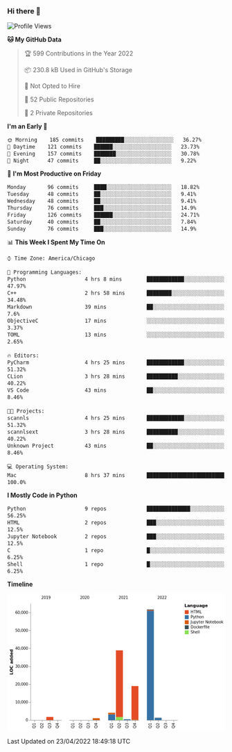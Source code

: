 ### Hi there 👋

<!--
**cauliyang/cauliyang** is a ✨ _special_ ✨ repository because its `README.md` (this file) appears on your GitHub profile.

Here are some ideas to get you started:

- 🔭 I’m currently working on ...
- 🌱 I’m currently learning ...
- 👯 I’m looking to collaborate on ...
- 🤔 I’m looking for help with ...
- 💬 Ask me about ...
- 📫 How to reach me: ...
- 😄 Pronouns: ...
- ⚡ Fun fact: ...
-->

<!--START_SECTION:waka-->
![Profile Views](http://img.shields.io/badge/Profile%20Views-0-blue)

**🐱 My GitHub Data** 

> 🏆 599 Contributions in the Year 2022
 > 
> 📦 230.8 kB Used in GitHub's Storage 
 > 
> 🚫 Not Opted to Hire
 > 
> 📜 52 Public Repositories 
 > 
> 🔑 2 Private Repositories  
 > 
**I'm an Early 🐤** 

```text
🌞 Morning    185 commits    █████████░░░░░░░░░░░░░░░░   36.27% 
🌆 Daytime    121 commits    ██████░░░░░░░░░░░░░░░░░░░   23.73% 
🌃 Evening    157 commits    ███████░░░░░░░░░░░░░░░░░░   30.78% 
🌙 Night      47 commits     ██░░░░░░░░░░░░░░░░░░░░░░░   9.22%

```
📅 **I'm Most Productive on Friday** 

```text
Monday       96 commits     ████░░░░░░░░░░░░░░░░░░░░░   18.82% 
Tuesday      48 commits     ██░░░░░░░░░░░░░░░░░░░░░░░   9.41% 
Wednesday    48 commits     ██░░░░░░░░░░░░░░░░░░░░░░░   9.41% 
Thursday     76 commits     ███░░░░░░░░░░░░░░░░░░░░░░   14.9% 
Friday       126 commits    ██████░░░░░░░░░░░░░░░░░░░   24.71% 
Saturday     40 commits     ██░░░░░░░░░░░░░░░░░░░░░░░   7.84% 
Sunday       76 commits     ███░░░░░░░░░░░░░░░░░░░░░░   14.9%

```


📊 **This Week I Spent My Time On** 

```text
⌚︎ Time Zone: America/Chicago

💬 Programming Languages: 
Python                   4 hrs 8 mins        ████████████░░░░░░░░░░░░░   47.97% 
C++                      2 hrs 58 mins       ████████░░░░░░░░░░░░░░░░░   34.48% 
Markdown                 39 mins             ██░░░░░░░░░░░░░░░░░░░░░░░   7.6% 
ObjectiveC               17 mins             ░░░░░░░░░░░░░░░░░░░░░░░░░   3.37% 
TOML                     13 mins             ░░░░░░░░░░░░░░░░░░░░░░░░░   2.65%

🔥 Editors: 
PyCharm                  4 hrs 25 mins       ████████████░░░░░░░░░░░░░   51.32% 
CLion                    3 hrs 28 mins       ██████████░░░░░░░░░░░░░░░   40.22% 
VS Code                  43 mins             ██░░░░░░░░░░░░░░░░░░░░░░░   8.46%

🐱‍💻 Projects: 
scannls                  4 hrs 25 mins       ████████████░░░░░░░░░░░░░   51.32% 
scannlsext               3 hrs 28 mins       ██████████░░░░░░░░░░░░░░░   40.22% 
Unknown Project          43 mins             ██░░░░░░░░░░░░░░░░░░░░░░░   8.46%

💻 Operating System: 
Mac                      8 hrs 37 mins       █████████████████████████   100.0%

```

**I Mostly Code in Python** 

```text
Python                   9 repos             ██████████████░░░░░░░░░░░   56.25% 
HTML                     2 repos             ███░░░░░░░░░░░░░░░░░░░░░░   12.5% 
Jupyter Notebook         2 repos             ███░░░░░░░░░░░░░░░░░░░░░░   12.5% 
C                        1 repo              █░░░░░░░░░░░░░░░░░░░░░░░░   6.25% 
Shell                    1 repo              █░░░░░░░░░░░░░░░░░░░░░░░░   6.25%

```


**Timeline**

![Chart not found](https://raw.githubusercontent.com/cauliyang/cauliyang/main/charts/bar_graph.png) 


 Last Updated on 23/04/2022 18:49:18 UTC
<!--END_SECTION:waka-->
